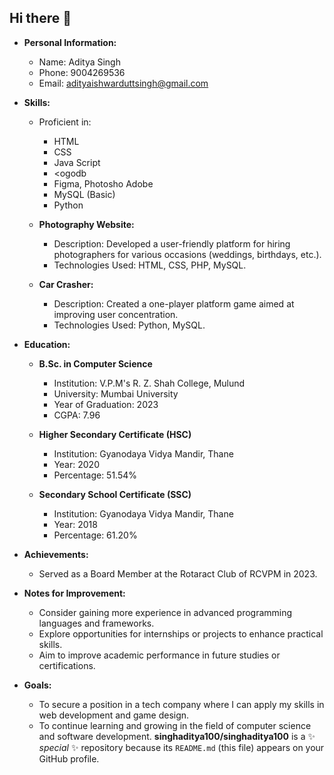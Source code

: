 ## Hi there 👋

- **Personal Information:**
  - Name: Aditya Singh
  - Phone: 9004269536
  - Email: adityaishwarduttsingh@gmail.com

- **Skills:**
  - Proficient in:
    - HTML
    - CSS
    - Java Script
    - <ogodb
    - Figma, Photosho Adobe
    - MySQL (Basic)
    - Python


  - **Photography Website:**
    - Description: Developed a user-friendly platform for hiring photographers for various occasions (weddings, birthdays, etc.).
    - Technologies Used: HTML, CSS, PHP, MySQL.
  
  - **Car Crasher:**
    - Description: Created a one-player platform game aimed at improving user concentration.
    - Technologies Used: Python, MySQL.

- **Education:**
  - **B.Sc. in Computer Science**
    - Institution: V.P.M's R. Z. Shah College, Mulund
    - University: Mumbai University
    - Year of Graduation: 2023
    - CGPA: 7.96
  
  - **Higher Secondary Certificate (HSC)**
    - Institution: Gyanodaya Vidya Mandir, Thane
    - Year: 2020
    - Percentage: 51.54%
  
  - **Secondary School Certificate (SSC)**
    - Institution: Gyanodaya Vidya Mandir, Thane
    - Year: 2018
    - Percentage: 61.20%

- **Achievements:**
  - Served as a Board Member at the Rotaract Club of RCVPM in 2023.

- **Notes for Improvement:**
  - Consider gaining more experience in advanced programming languages and frameworks.
  - Explore opportunities for internships or projects to enhance practical skills.
  - Aim to improve academic performance in future studies or certifications. 

- **Goals:**
  - To secure a position in a tech company where I can apply my skills in web development and game design.
  - To continue learning and growing in the field of computer science and software development.
**singhaditya100/singhaditya100** is a ✨ _special_ ✨ repository because its `README.md` (this file) appears on your GitHub profile.

